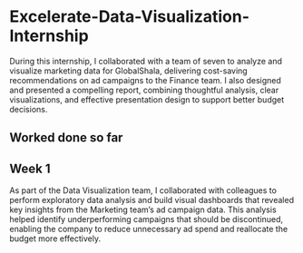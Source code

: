 # Excelerate-Data-Visualization-Internship
During this internship, I collaborated with a team of seven to analyze and visualize marketing data for GlobalShala, delivering cost-saving recommendations on ad campaigns to the Finance team. I also designed and presented a compelling report, combining thoughtful analysis, clear visualizations, and effective presentation design to support better budget decisions.  

## Worked done so far
## Week 1
As part of the Data Visualization team, I collaborated with colleagues to perform exploratory data analysis and build visual dashboards that revealed key insights from the Marketing team’s ad campaign data. This analysis helped identify underperforming campaigns that should be discontinued, enabling the company to reduce unnecessary ad spend and reallocate the budget more effectively.

